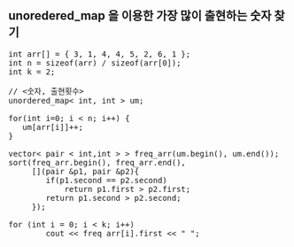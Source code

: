 ## unoredered_map 을 이용한 가장 많이 출현하는 숫자 찾기
<pre>
int arr[] = { 3, 1, 4, 4, 5, 2, 6, 1 };
int n = sizeof(arr) / sizeof(arr[0]);
int k = 2;

// <숫자, 출현횟수>
unordered_map< int, int > um;

for(int i=0; i < n; i++) {
   um[arr[i]]++;
}

vector< pair < int,int > > freq_arr(um.begin(), um.end());
sort(freq_arr.begin(), freq_arr.end(), 
     [](pair<int,int> &p1, pair<int,int> &p2){ 
        if(p1.second == p2.second)
            return p1.first > p2.first;
        return p1.second > p2.second;
     });
     
for (int i = 0; i < k; i++)
        cout << freq_arr[i].first << " ";
</pre>
